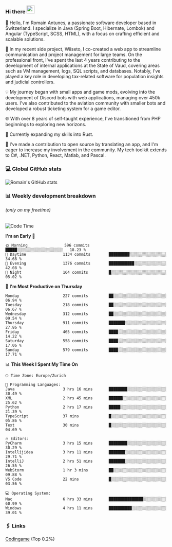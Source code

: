 ### Hi there <img src="https://media.giphy.com/media/hvRJCLFzcasrR4ia7z/giphy.gif" width="25px" height="25px">

👋 Hello, I'm Romain Antunes, a passionate software developer based in Switzerland. I specialize in Java (Spring Boot, Hibernate, Lombok) and Angular (TypeScript, SCSS, HTML), with a focus on crafting efficient and scalable solutions.

🚀 In my recent side project, Wiiseto, I co-created a web app to streamline communication and project management for large teams. On the professional front, I've spent the last 4 years contributing to the development of internal applications at the State of Vaud, covering areas such as VM management, logs, SQL scripts, and databases. Notably, I've played a key role in developing tax-related software for population insights and judicial controllers.

💡 My journey began with small apps and game mods, evolving into the development of Discord bots with web applications, managing over 450k users. I've also contributed to the aviation community with smaller bots and developed a robust ticketing system for a game editor.

🌐 With over 8 years of self-taught experience, I've transitioned from PHP beginnings to exploring new horizons.

🌱 Currently expanding my skills into Rust.

🤝 I've made a contribution to open source by translating an app, and I'm eager to increase my involvement in the community. My tech toolkit extends to C#, .NET, Python, React, Matlab, and Pascal.



### 💻 Global GitHub stats
![Romain's GitHub stats](https://github-readme-streak-stats.herokuapp.com/?user=romainantunes&theme=dark)


### 📊 Weekly development breakdown 
###### *(only on my freetime)*

<!--START_SECTION:wakastats-->
![Code Time](http://img.shields.io/badge/Code%20Time-1%2C646%20hrs%2018%20mins-blue)

**I'm an Early 🐤** 

```text
🌞 Morning                596 commits         █████░░░░░░░░░░░░░░░░░░░░   18.23 % 
🌆 Daytime                1134 commits        █████████░░░░░░░░░░░░░░░░   34.68 % 
🌃 Evening                1376 commits        ███████████░░░░░░░░░░░░░░   42.08 % 
🌙 Night                  164 commits         █░░░░░░░░░░░░░░░░░░░░░░░░   05.02 % 
```
📅 **I'm Most Productive on Thursday** 

```text
Monday                   227 commits         ██░░░░░░░░░░░░░░░░░░░░░░░   06.94 % 
Tuesday                  218 commits         ██░░░░░░░░░░░░░░░░░░░░░░░   06.67 % 
Wednesday                312 commits         ██░░░░░░░░░░░░░░░░░░░░░░░   09.54 % 
Thursday                 911 commits         ███████░░░░░░░░░░░░░░░░░░   27.86 % 
Friday                   465 commits         ████░░░░░░░░░░░░░░░░░░░░░   14.22 % 
Saturday                 558 commits         ████░░░░░░░░░░░░░░░░░░░░░   17.06 % 
Sunday                   579 commits         ████░░░░░░░░░░░░░░░░░░░░░   17.71 % 
```


📊 **This Week I Spent My Time On** 

```text
🕑︎ Time Zone: Europe/Zurich

💬 Programming Languages: 
Java                     3 hrs 16 mins       ████████░░░░░░░░░░░░░░░░░   30.49 % 
XML                      2 hrs 45 mins       ██████░░░░░░░░░░░░░░░░░░░   25.62 % 
Python                   2 hrs 17 mins       █████░░░░░░░░░░░░░░░░░░░░   21.39 % 
TypeScript               37 mins             █░░░░░░░░░░░░░░░░░░░░░░░░   05.86 % 
Text                     30 mins             █░░░░░░░░░░░░░░░░░░░░░░░░   04.69 % 

🔥 Editors: 
PyCharm                  3 hrs 15 mins       ████████░░░░░░░░░░░░░░░░░   30.29 % 
Intellijidea             3 hrs 11 mins       ███████░░░░░░░░░░░░░░░░░░   29.71 % 
IntelliJ                 2 hrs 51 mins       ███████░░░░░░░░░░░░░░░░░░   26.55 % 
WebStorm                 1 hr 3 mins         ██░░░░░░░░░░░░░░░░░░░░░░░   09.88 % 
VS Code                  22 mins             █░░░░░░░░░░░░░░░░░░░░░░░░   03.56 % 

💻 Operating System: 
Mac                      6 hrs 33 mins       ███████████████░░░░░░░░░░   60.99 % 
Windows                  4 hrs 11 mins       ██████████░░░░░░░░░░░░░░░   39.01 % 
```


<!--END_SECTION:wakastats-->

### 🖇 Links

[Codingame](https://www.codingame.com/profile/defc3ee5279aecc1bb6114e1f994ea9b3325423) (Top 0.2%)
